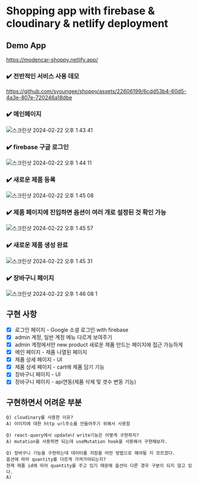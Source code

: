 # Shopping app with firebase & cloudinary & netlify deployment

## Demo App
https://modencar-shoppy.netlify.app/

### ✔️ 전반적인 서비스 사용 데모<br/>
https://github.com/syoungee/shoppy/assets/22606199/6cdd53b4-60d5-4a3e-807e-720246a18dbe


### ✔️ 메인페이지
![스크린샷 2024-02-22 오후 1 43 41](https://github.com/syoungee/shoppy/assets/22606199/b8e4b330-f61f-4bf2-9ae0-df71b0c89076)
### ✔️ firebase 구글 로그인
![스크린샷 2024-02-22 오후 1 44 11](https://github.com/syoungee/shoppy/assets/22606199/aad6b63e-ea44-4092-b0bf-4a12152b5c1f)
### ✔️ 새로운 제품 등록
![스크린샷 2024-02-22 오후 1 45 08](https://github.com/syoungee/shoppy/assets/22606199/17e24136-8e60-4879-a65f-6f1a0cda4f78)
<br/>
### ✔️ 제품 페이지에 진입하면 옵션이 여러 개로 설정된 것 확인 가능<br/>
![스크린샷 2024-02-22 오후 1 45 57](https://github.com/syoungee/shoppy/assets/22606199/c92b846f-bddf-482c-81a3-2b6af8fe0012)
<br/>
### ✔️ 새로운 제품 생성 완료<br/>
![스크린샷 2024-02-22 오후 1 45 31](https://github.com/syoungee/shoppy/assets/22606199/aa61d3a0-212d-4e5f-b073-ec10af7b2c46)
### ✔️ 장바구니 페이지<br/>
![스크린샷 2024-02-22 오후 1 46 08 1](https://github.com/syoungee/shoppy/assets/22606199/04dd4846-72ed-432a-8890-fe2fca492f55) 


## 구현 사항

- [x]  로그인 페이지 - Google 소셜 로그인 with firebase
- [x]  admin 계정, 일반 계정 메뉴 다르게 보여주기
- [x]  admin 계정에서만 new product 새로운 제품 만드는 페이지에 접근 가능하게
- [x]  메인 페이지 - 제품 나열된 페이지
- [x]  제품 상세 페이지 - UI
- [x]  제품 상세 페이지 - cart에 제품 담기 기능
- [x]  장바구니 페이지 - UI
- [x]  장바구니 페이지 - api연동(제품 삭제 및 갯수 변동 기능)

## 구현하면서 어려운 부분

```
Q) cloudinary를 사용한 이유?
A) 이미지에 대한 http url주소를 만들어주기 위해서 사용함

Q) react-query에서 update나 write기능은 어떻게 구현하지?
A) mutation을 사용하면 되는데 useMutation hook을 사용해서 구현해보자.

Q) 장바구니 기능을 구현하는데 데이터를 저장을 어떤 방법으로 해야될 지 모르겠다.
옵션에 따라 quantity를 다르게 가져가야되는지?
현재 제품 id에 따라 quantity를 주고 있기 때문에 옵션이 다른 경우 구분이 되지 않고 있다.
A)
```
